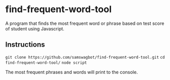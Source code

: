 # find-frequent-word-tool
A program that finds the most frequent word or phrase based on test score of student using Javascript.

## Instructions

``` git clone https://github.com/samswagbot/find-frequent-word-tool.git ```
``` cd find-frequent-word-tool/ ```
``` node script ```

The most frequent phrases and words will print to the console.

